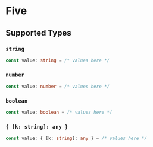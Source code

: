 # Five


## Supported Types

### `string`

```typescript
const value: string = /* values here */
```

### `number`

```typescript
const value: number = /* values here */
```

### `boolean`

```typescript
const value: boolean = /* values here */
```

### `{ [k: string]: any }`

```typescript
const value: { [k: string]: any } = /* values here */
```


